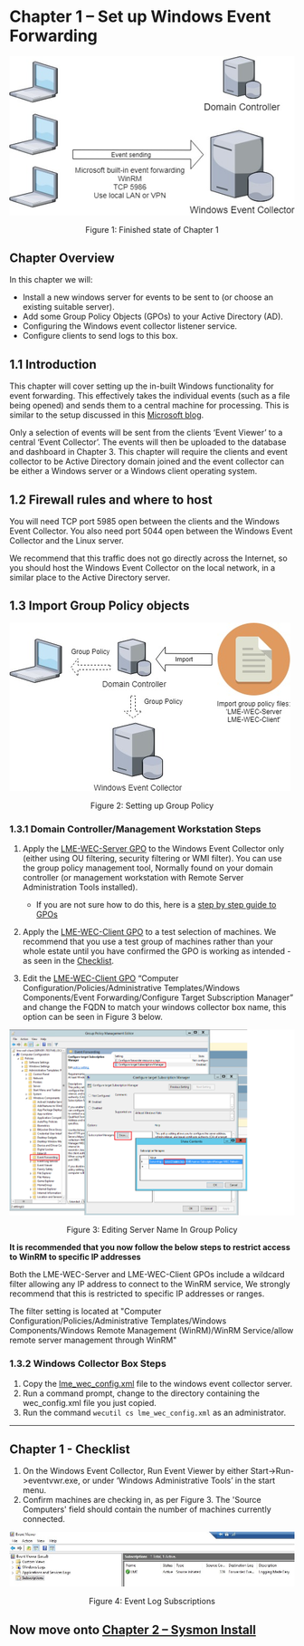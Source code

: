 # Chapter 1 – Set up Windows Event Forwarding

![Event Forwarding overview](eventforwarding_overview.jpg)
<p align="center">  
Figure 1: Finished state of Chapter 1
</p>

## Chapter Overview
In this chapter we will:
* Install a new windows server for events to be sent to (or choose an existing suitable server).
* Add some Group Policy Objects (GPOs) to your Active Directory (AD).
* Configuring the Windows event collector listener service.
* Configure clients to send logs to this box.




## 1.1 Introduction
This chapter will cover setting up the in-built Windows functionality for event forwarding. This effectively takes the individual events (such as a file being opened) and sends them to a central machine for processing. This is similar to the setup discussed in this [Microsoft blog](https://blogs.technet.microsoft.com/jepayne/2017/12/08/weffles/). 


Only a selection of events will be sent from the clients ‘Event Viewer’ to a central ‘Event Collector’. The events will then be uploaded to the database and dashboard in Chapter 3.
This chapter will require the clients and event collector to be Active Directory domain joined and the event collector can be either a Windows server or a Windows client operating system.

## 1.2 Firewall rules and where to host
You will need TCP port 5985 open between the clients and the Windows Event Collector. You also need port 5044 open between the Windows Event Collector and the Linux server.




We recommend that this traffic does not go directly across the Internet, so you should host the Windows Event Collector on the local network, in a similar place to the Active Directory server.
	



## 1.3 Import Group Policy objects
  
![Group Policy Setup](gpo.jpg)
<p align="center">
Figure 2: Setting up Group Policy
</p>


### 1.3.1 Domain Controller/Management Workstation Steps

1. Apply the [LME-WEC-Server GPO](/Chapter%201%20Files/lme_gpo_for_windows.zip) to the Windows Event Collector only (either using OU filtering, security filtering or WMI filter). You can use the group policy management tool, Normally found on your domain controller (or management workstation with Remote Server Administration Tools installed).
	
	* If you are not sure how to do this, here is a [step by step guide to GPOs](/docs/gpo_step_by_step.md)

2. Apply the [LME-WEC-Client GPO](/Chapter%201%20Files/lme_gpo_for_windows.zip) to a test selection of machines. We recommend that you use a test group of machines rather than your whole estate until you have confirmed the GPO is working as intended - as seen in the [Checklist](#chapter-1---checklist). 
3. Edit the [LME-WEC-Client GPO](/Chapter%201%20Files/lme_gpo_for_windows.zip) “Computer Configuration/Policies/Administrative Templates/Windows Components/Event Forwarding/Configure Target Subscription Manager” and change the FQDN to match your windows collector box name, this option can be seen in Figure 3 below.

![Group Policy Server Name](gpoedit.jpg)
<p align="center">
Figure 3: Editing Server Name In Group Policy
</p>

**It is recommended that you now follow the below steps to restrict access to WinRM to specific IP addresses**

Both the LME-WEC-Server and LME-WEC-Client GPOs include a wildcard filter allowing any IP address to connect to the WinRM service, We strongly recommend that this is restricted to specific IP addresses or ranges.

The filter setting is located at "Computer Configuration/Policies/Administrative Templates/Windows Components/Windows Remote Management (WinRM)/WinRM Service/allow remote server management through WinRM"


### 1.3.2 Windows Collector Box Steps

1. Copy the [lme_wec_config.xml](/Chapter%201%20Files/lme_wec_config.xml) file to the windows event collector server.
2. Run a command prompt, change to the directory containing the wec_config.xml file you just copied.
3. Run the command ```wecutil cs lme_wec_config.xml``` as an administrator.

________________

## Chapter 1 - Checklist
1. On the Windows Event Collector, Run Event Viewer by either Start->Run->eventvwr.exe, or under ‘Windows Administrative Tools’ in the start menu.
2. Confirm machines are checking in, as per Figure 3. The 'Source Computers' field should contain the number of machines currently connected.


![Group Policy Setup](eventviewer.jpg)
<p align="center">
Figure 4: Event Log Subscriptions
</p>

## Now move onto [Chapter 2 – Sysmon Install](chapter2.md) 
